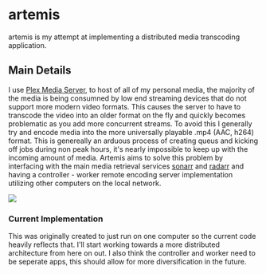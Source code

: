 # artemis

artemis is my attempt at implementing a distributed media transcoding application.

## Main Details

I use [Plex Media Server](www.plex.tv), to host of all of my personal media,
the majority of the media is being consumned by low end streaming devices that
do not support more modern video formats. This causes the server to have to
transcode the video into an older format on the fly and quickly becomes problematic
as you add more concurrent streams. To avoid this I generally try and
encode media into the more universally playable .mp4 (AAC, h264) format.
This is genereally an arduous process of creating queus and kicking off
jobs during non peak hours, it's nearly impossible to keep up with the
incoming amount of media. Artemis aims to solve this problem by interfacing
with the main media retrieval services [sonarr](www.sonarr.tv) and
[radarr](www.radarr.video) and having a controller - worker remote encoding server
implementation utilizing other computers on the local network.

![](https://i.imgur.com/fdXQPl5.png)

### Current Implementation
This was originally created to just run on one computer so the current code
heavily reflects that. I'll start working towards a more distributed
architecture from here on out. I also think the controller and worker need to
be seperate apps, this should allow for more diversification in the future.
